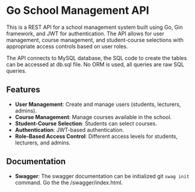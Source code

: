 # Go School Management API

This is a REST API for a school management system built using Go, Gin framework, and JWT for authentication. The API allows for user management, course management, and student-course selections with appropriate access controls based on user roles.

The API connects to MySQL database, the SQL code to create the tables can be accessed at db.sql file. No ORM is used, all queries are raw SQL queries.

## Features

- **User Management**: Create and manage users (students, lecturers, admins).
- **Course Management**: Manage courses available in the school.
- **Student-Course Selection**: Students can select courses.
- **Authentication**: JWT-based authentication.
- **Role-Based Access Control**: Different access levels for students, lecturers, and admins.

## Documentation

- **Swagger**: The swagger documentation can be initialized git `swag init` command. Go the the /swagger/index.html.

